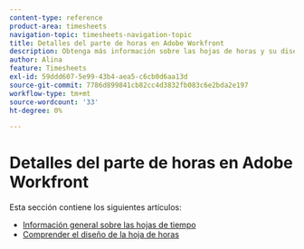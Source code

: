 ```yaml
---
content-type: reference
product-area: timesheets
navigation-topic: timesheets-navigation-topic
title: Detalles del parte de horas en Adobe Workfront
description: Obtenga más información sobre las hojas de horas y su diseño en los siguientes artículos.
author: Alina
feature: Timesheets
exl-id: 59ddd607-5e99-43b4-aea5-c6cb0d6aa13d
source-git-commit: 7786d899841cb82cc4d3832fb083c6e2bda2e197
workflow-type: tm+mt
source-wordcount: '33'
ht-degree: 0%

---
```


# Detalles del parte de horas en Adobe Workfront

Esta sección contiene los siguientes artículos:

* [Información general sobre las hojas de tiempo](../../timesheets/timesheets/timesheets-overview.md)
* [Comprender el diseño de la hoja de horas](../../timesheets/timesheets/timesheet-layout.md)

